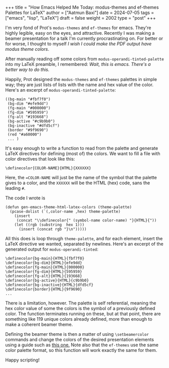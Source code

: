 +++
title = "How Emacs Helped Me Today: modus-themes and ef-themes Palettes for LaTeX"
author = ["Aatmun Baxi"]
date = 2024-07-05
tags = ["emacs", "lisp", "LaTeX"]
draft = false
weight = 2002
type = "post"
+++

I'm very fond of Prot's `modus-themes` and `ef-themes` for emacs.
They're highly legible, easy on the eyes, and attractive.
Recently I was making a beamer presentation for a talk I'm currently procrastinating on.
For better or for worse, I thought to myself _I wish I could make the PDF output have modus theme colors_.

After manually reading off some colors from `modus-operandi-tinted-palette` into my LaTeX preamble, I remembered: _Wait, this is emacs. There's a better way to do this._

Happily, Prot designed the `modus-themes` and `ef-themes` palettes in simple way; they are just lists of lists with the name and hex value of the color.
Here's an excerpt of `modus-operandi-tinted-palette`:

```emacs-lisp
((bg-main "#fbf7f0")
 (bg-dim "#efe9dd")
 (fg-main "#000000")
 (fg-dim "#595959")
 (fg-alt "#193668")
 (bg-active "#c9b9b0")
 (bg-inactive "#dfd5cf")
 (border "#9f9690")
 (red "#a60000")
 ... )
```

It's easy enough to write a function to read from the palette and generate LaTeX directives for defining (most of) the colors.
We want to fill a file with color directives that look like this:

```text
\definecolor{COLOR-NAME}{HTML}{XXXXXX}
```

Here, the `=COLOR-NAME` will just be the name of the symbol that the palette gives to a color, and the `XXXXXX` will be the HTML (hex) code, sans the leading `#`.

The code I wrote is

```emacs-lisp
(defun gen-emacs-theme-html-latex-colors (theme-palette)
  (pcase-dolist (`(,color-name ,hex) theme-palette)
    (insert
     (concat "\\definecolor{" (symbol-name color-name) "}{HTML}{"))
    (let ((rgb (substring  hex 1)))
      (insert (concat rgb "}\n")))))
```

All this does is loop through `theme-palette`, and for each element, insert the LaTeX directive we wanted, separated by newlines.
Here's an excerpt of the generated output for `modus-operandi-tinted`:

```text
\definecolor{bg-main}{HTML}{fbf7f0}
\definecolor{bg-dim}{HTML}{efe9dd}
\definecolor{fg-main}{HTML}{000000}
\definecolor{fg-dim}{HTML}{595959}
\definecolor{fg-alt}{HTML}{193668}
\definecolor{bg-active}{HTML}{c9b9b0}
\definecolor{bg-inactive}{HTML}{dfd5cf}
\definecolor{border}{HTML}{9f9690}
...
```

There is a limitation, however.
The palette is self referential, meaning the hex color value of some the colors is the symbol of a previously defined color.
The function terminates running on these, but at that point, there are something like 119 unique colors already defined, more than enough to make a coherent beamer theme.

Defining the beamer theme is then a matter of using `\setbeamercolor` commands and change the colors of the desired presentation elements using a guide such as [this one.](https://www.cpt.univ-mrs.fr/~masson/latex/Beamer-appearance-cheat-sheet.pdf)
Note also that the `ef-themes` use the same color palette format, so this function will work exactly the same for them.

Happy scripting!
